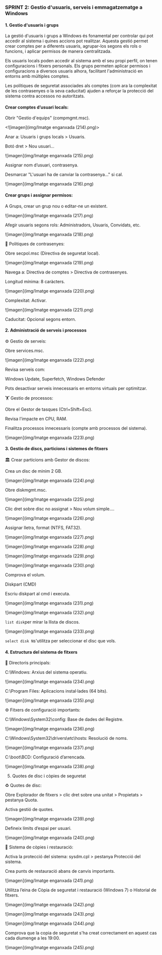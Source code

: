 
### SPRINT 2: Gestio d'usuaris, serveis i emmagatzematge a Windows

#### 1. Gestio d'usuaris i grups


La gestió d'usuaris i grups a Windows és fonamental per controlar qui pot accedir al sistema i quines accions pot realitzar. Aquesta gestió permet crear comptes per a diferents usuaris, agrupar-los segons els rols o funcions, i aplicar permisos de manera centralitzada.

Els usuaris locals poden accedir al sistema amb el seu propi perfil, on tenen configuracions i fitxers personals. Els grups permeten aplicar permisos i configuracions a diversos usuaris alhora, facilitant l'administració en entorns amb múltiples comptes.

Les polítiques de seguretat associades als comptes (com ara la complexitat de les contrasenyes o la seva caducitat) ajuden a reforçar la protecció del sistema contra accessos no autoritzats.


#### Crear comptes d’usuari locals:

Obrir "Gestio d'equips" (compmgmt.msc).

<![imagen](img/Imatge enganxada (214).png)>


Anar a: Usuaris i grups locals > Usuaris.

Botó dret > Nou usuari...

![imagen](img/Imatge enganxada (215).png)


Assignar nom d’usuari, contrasenya.

Desmarcar "L'usuari ha de canviar la contrasenya..." si cal.

![imagen](img/Imatge enganxada (216).png)

#### Crear grups i assignar permisos:

A Grups, crear un grup nou o editar-ne un existent.

![imagen](img/Imatge enganxada (217).png)

Afegir usuaris segons rols: Administradors, Usuaris, Convidats, etc.

![imagen](img/Imatge enganxada (218).png)


🔐 Politiques de contrasenyes:

Obre secpol.msc (Directiva de seguretat local).

![imagen](img/Imatge enganxada (219).png)


Navega a: Directiva de comptes > Directiva de contrasenyes.

Longitud mínima: 8 caràcters.

![imagen](img/Imatge enganxada (220).png)


Complexitat: Activar.

![imagen](img/Imatge enganxada (221).png)


Caducitat: Opcional segons entorn.

#### 2. Administració de serveis i processos

⚙️ Gestio de serveis:

Obre services.msc.

![imagen](img/Imatge enganxada (222).png)

Revisa serveis com:

Windows Update, Superfetch, Windows Defender

Pots desactivar serveis innecessaris en entorns virtuals per optimitzar.




🏋️ Gestio de processos:

Obre el Gestor de tasques (Ctrl+Shift+Esc).

Revisa l'impacte en CPU, RAM.

Finalitza processos innecessaris (compte amb processos del sistema).

![imagen](img/Imatge enganxada (223).png)


#### 3. Gestio de discs, particions i sistemes de fitxers

🏛️ Crear particions amb Gestor de discos:

Crea un disc de minim 2 GB.

![imagen](img/Imatge enganxada (224).png)

Obre diskmgmt.msc.

![imagen](img/Imatge enganxada (225).png)


Clic dret sobre disc no assignat > Nou volum simple....

![imagen](img/Imatge enganxada (226).png)


Assignar lletra, format (NTFS, FAT32).

![imagen](img/Imatge enganxada (227).png)

![imagen](img/Imatge enganxada (228).png)

![imagen](img/Imatge enganxada (229).png)

![imagen](img/Imatge enganxada (230).png)

Comprova el volum.

Diskpart (CMD)

Escriu diskpart al cmd i executa.

![imagen](img/Imatge enganxada (231).png)

![imagen](img/Imatge enganxada (232).png)

`list disk`per mirar la llista de discos.

![imagen](img/Imatge enganxada (233).png)

`select disk N`s'utilitza per seleccionar el disc que vols.


#### 4. Estructura del sistema de fitxers

📁 Directoris principals:

C:\Windows\: Arxius del sistema operatiu.

![imagen](img/Imatge enganxada (234).png)


C:\Program Files: Aplicacions instal·lades (64 bits).

![imagen](img/Imatge enganxada (235).png)


⚙️ Fitxers de configuració importants:

C:\Windows\System32\config\: Base de dades del Registre.

![imagen](img/Imatge enganxada (236).png)


C:\Windows\System32\drivers\etc\hosts: Resolució de noms.

![imagen](img/Imatge enganxada (237).png)

C:\boot\BCD: Configuració d’arrencada.

![imagen](img/Imatge enganxada (238).png)


5. Quotes de disc i còpies de seguretat

♻️ Quotes de disc:

Obre Explorador de fitxers > clic dret sobre una unitat > Propietats > pestanya Quota.

Activa gestió de quotes.

![imagen](img/Imatge enganxada (239).png)


Defineix límits d’espai per usuari.

![imagen](img/Imatge enganxada (240).png)


📂 Sistema de còpies i restauració:

Activa la protecció del sistema: sysdm.cpl > pestanya Protecció del sistema.

Crea punts de restauració abans de canvis importants.

![imagen](img/Imatge enganxada (241).png)


Utilitza l’eina de Còpia de seguretat i restauració (Windows 7) o Historial de fitxers.

![imagen](img/Imatge enganxada (242).png)

![imagen](img/Imatge enganxada (243).png)

![imagen](img/Imatge enganxada (244).png)

Comprova que la copia de seguretat s'ha creat correctament en aquest cas cada diumenge a les 19:00.

![imagen](img/Imatge enganxada (245).png)


